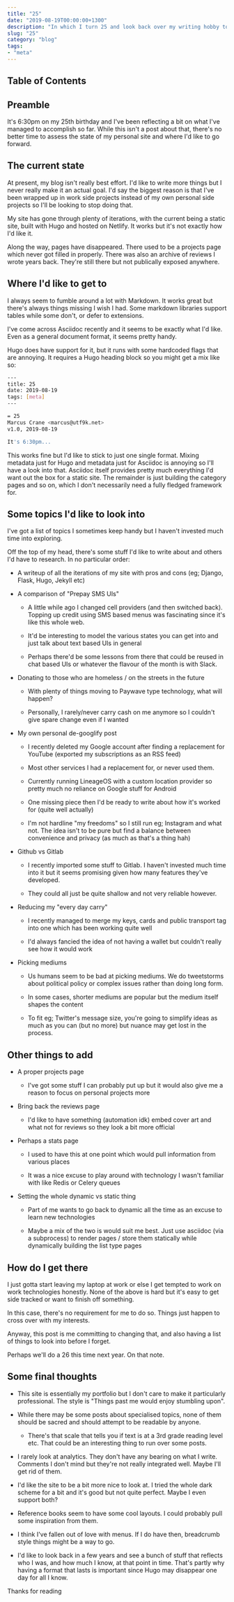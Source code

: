 ```yaml
---
title: "25"
date: "2019-08-19T00:00:00+1300"
description: "In which I turn 25 and look back over my writing hobby to date"
slug: "25"
category: "blog"
tags:
- "meta"
---
```


## Table of Contents

## Preamble

It's 6:30pm on my 25th birthday and I've been reflecting a bit on what I've managed to accomplish so far. While this isn't a post about that, there's no better time to assess the state of my personal site and where I'd like to go forward.

## The current state

At present, my blog isn't really best effort. I'd like to write more things but I never really make it an actual goal. I'd say the biggest reason is that I've been wrapped up in work side projects instead of my own personal side projects so I'll be looking to stop doing that.

My site has gone through plenty of iterations, with the current being a static site, built with Hugo and hosted on Netlify. It works but it's not exactly how I'd like it.

Along the way, pages have disappeared. There used to be a projects page which never got filled in properly. There was also an archive of reviews I wrote years back. They're still there but not publically exposed anywhere.

## Where I'd like to get to

I always seem to fumble around a lot with Markdown. It works great but there's always things missing I wish I had. Some markdown libraries support tables while some don't, or defer to extensions.

I've come across Asciidoc recently and it seems to be exactly what I'd like. Even as a general document format, it seems pretty handy.

Hugo does have support for it, but it runs with some hardcoded flags that are annoying. It requires a Hugo heading block so you might get a mix like so:

```bash
---
title: 25
date: 2019-08-19
tags: [meta]
---

= 25
Marcus Crane <marcus@utf9k.net>
v1.0, 2019-08-19

It's 6:30pm...
```

This works fine but I'd like to stick to just one single format. Mixing metadata just for Hugo and metadata just for Asciidoc is annoying so I'll have a look into that. Asciidoc itself provides pretty much everything I'd want out the box for a static site. The remainder is just building the category pages and so on, which I don't necessarily need a fully fledged framework for.

## Some topics I'd like to look into

I've got a list of topics I sometimes keep handy but I haven't invested much time into exploring.

Off the top of my head, there's some stuff I'd like to write about and others I'd have to research. In no particular order:

*   A writeup of all the iterations of my site with pros and cons (eg; Django, Flask, Hugo, Jekyll etc)

*   A comparison of "Prepay SMS UIs"

    *   A little while ago I changed cell providers (and then switched back). Topping up credit using SMS based menus was fascinating since it's like this whole web.

    *   It'd be interesting to model the various states you can get into and just talk about text based UIs in general

    *   Perhaps there'd be some lessons from there that could be reused in chat based UIs or whatever the flavour of the month is with Slack.

*   Donating to those who are homeless / on the streets in the future

    *   With plenty of things moving to Paywave type technology, what will happen?

    *   Personally, I rarely/never carry cash on me anymore so I couldn't give spare change even if I wanted

*   My own personal de-googlify post

    *   I recently deleted my Google account after finding a replacement for YouTube (exported my subscriptions as an RSS feed)

    *   Most other services I had a replacement for, or never used them.

    *   Currently running LineageOS with a custom location provider so pretty much no reliance on Google stuff for Android

    *   One missing piece then I'd be ready to write about how it's worked for (quite well actually)

    *   I'm not hardline "my freedoms" so I still run eg; Instagram and what not. The idea isn't to be pure but find a balance between convenience and privacy (as much as that's a thing hah)

*   Github vs Gitlab

    *   I recently imported some stuff to Gitlab. I haven't invested much time into it but it seems promising given how many features they've developed.

    *   They could all just be quite shallow and not very reliable however.

*   Reducing my "every day carry"

    *   I recently managed to merge my keys, cards and public transport tag into one which has been working quite well

    *   I'd always fancied the idea of not having a wallet but couldn't really see how it would work

*   Picking mediums

    *   Us humans seem to be bad at picking mediums. We do tweetstorms about political policy or complex issues rather than doing long form.

    *   In some cases, shorter mediums are popular but the medium itself shapes the content

    *   To fit eg; Twitter's message size, you're going to simplify ideas as much as you can (but no more) but nuance may get lost in the process.


## Other things to add

*   A proper projects page

    *   I've got some stuff I can probably put up but it would also give me a reason to focus on personal projects more

*   Bring back the reviews page

    *   I'd like to have something (automation idk) embed cover art and what not for reviews so they look a bit more official

*   Perhaps a stats page

    *   I used to have this at one point which would pull information from various places

    *   It was a nice excuse to play around with technology I wasn't familiar with like Redis or Celery queues

*   Setting the whole dynamic vs static thing

    *   Part of me wants to go back to dynamic all the time as an excuse to learn new technologies

    *   Maybe a mix of the two is would suit me best. Just use asciidoc (via a subprocess) to render pages / store them statically while dynamically building the list type pages


## How do I get there

I just gotta start leaving my laptop at work or else I get tempted to work on work technologies honestly. None of the above is hard but it's easy to get side tracked or want to finish off something.

In this case, there's no requirement for me to do so. Things just happen to cross over with my interests.

Anyway, this post is me committing to changing that, and also having a list of things to look into before I forget.

Perhaps we'll do a 26 this time next year. On that note.

## Some final thoughts

*   This site is essentially my portfolio but I don't care to make it particularly professional. The style is "Things past me would enjoy stumbling upon".

*   While there may be some posts about specialised topics, none of them should be sacred and should attempt to be readable by anyone.

    *   There's that scale that tells you if text is at a 3rd grade reading level etc. That could be an interesting thing to run over some posts.

*   I rarely look at analytics. They don't have any bearing on what I write. Comments I don't mind but they're not really integrated well. Maybe I'll get rid of them.

*   I'd like the site to be a bit more nice to look at. I tried the whole dark scheme for a bit and it's good but not quite perfect. Maybe I even support both?

*   Reference books seem to have some cool layouts. I could probably pull some inspiration from them.

*   I think I've fallen out of love with menus. If I do have then, breadcrumb style things might be a way to go.

*   I'd like to look back in a few years and see a bunch of stuff that reflects who I was, and how much I know, at that point in time. That's partly why having a format that lasts is important since Hugo may disappear one day for all I know.


Thanks for reading
